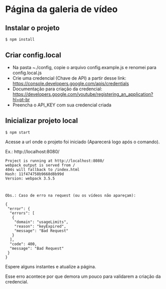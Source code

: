 # Página da galeria de vídeo

## Instalar o projeto
```sh
$ npm install
```

## Criar config.local
 - Na pasta ~./config, copie o arquivo config.example.js e renomei para config.local.js
 - Crie uma credencial (Chave de API) a partir desse link:
https://console.developers.google.com/apis/credentials
 - Documentação para criação da credencial:
https://developers.google.com/youtube/registering_an_application?hl=pt-br
- Preencha o API_KEY com sua credencial criada

## Inicializar projeto local
```sh
$ npm start
```
Acesse a url onde o projeto foi iniciado (Aparecerá logo após o comando).

Ex.: http://localhost:8080/
```
Project is running at http://localhost:8080/
webpack output is served from /
404s will fallback to /index.html
Hash: 11f474758b9668d8b99d
Version: webpack 3.5.5
```

#

`Obs.: Caso de erro na request (ou os vídeos não apareçam):`
```
{
 "error": {
  "errors": [
   {
    "domain": "usageLimits",
    "reason": "keyExpired",
    "message": "Bad Request"
   }
  ],
  "code": 400,
  "message": "Bad Request"
 }
}
```
Espere alguns instantes e atualize a página.

Esse erro acontece por que demora um pouco para validarem a criação da credencial.
